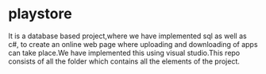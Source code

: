 # playstore
It is a database based project,where we have implemented sql as well as c#, to create an online web page where uploading and downloading of apps can take place.We have implemented this using visual studio.This repo consists of all the folder which contains all the elements of the project.
